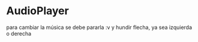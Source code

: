 # AudioPlayer
para cambiar la música se debe pararla :v y hundir flecha, ya sea izquierda o derecha
